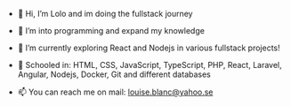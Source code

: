 - 👋 Hi, I’m Lolo and im doing the fullstack journey
  
- 👀 I’m into programming and expand my knowledge 
  
- 🌱 I’m currently exploring React and Nodejs in various fullstack projects!

- 🌱 Schooled in: HTML, CSS, JavaScript, TypeScript, PHP, React, Laravel, Angular, Nodejs, Docker, Git and different databases

- 📫 You can reach me on mail: louise.blanc@yahoo.se
